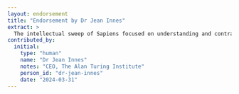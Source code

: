 ```yaml
---
layout: endorsement
title: "Endorsement by Dr Jean Innes"
extract: >
  The intellectual sweep of Sapiens focused on understanding and contrasting human and machine intelligence and what this means for society. Professor Lawrence invites the general reader to join him in the debate, effortlessly bridging C. P. Snow’s ‘two cultures’ with lucid accessible explanations of key concepts from mathematics and computer science and resonant human and cultural stories by way of Democritus, Ernest Hemingway and the information contained in our assumptions about what car his mother drives.
contributed_by:
  initial:
    type: "human"
    name: "Dr Jean Innes"
    notes: "CEO, The Alan Turing Institute"
    person_id: "dr-jean-innes"
    date: "2024-03-31"
---
```

